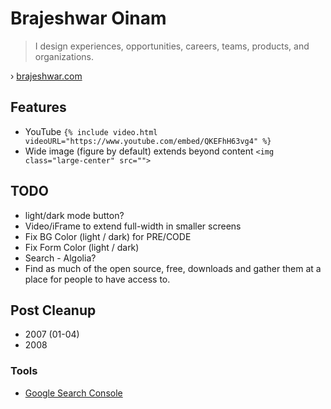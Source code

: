 # Brajeshwar Oinam

> I design experiences, opportunities, careers, teams, products, and organizations.

› [brajeshwar.com](https://brajeshwar.com)

## Features

- YouTube `{% include video.html videoURL="https://www.youtube.com/embed/QKEFhH63vg4" %}`
- Wide image (figure by default) extends beyond content `<img class="large-center" src="">`

## TODO

- light/dark mode button?
- Video/iFrame to extend full-width in smaller screens
- Fix BG Color (light / dark) for PRE/CODE
- Fix Form Color  (light / dark)
- Search - Algolia?
- Find as much of the open source, free, downloads and gather them at a place for people to have access to.

## Post Cleanup

- 2007 (01-04)
- 2008

### Tools

- [Google Search Console](https://search.google.com/search-console)
